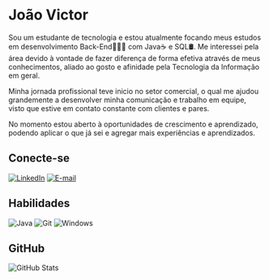 # João Victor
Sou um estudante de tecnologia e estou atualmente focando meus estudos em desenvolvimento Back-End👨🏼‍💻 com Java☕ e SQL🛢.
Me interessei pela área devido à vontade de fazer diferença de forma efetiva através de meus conhecimentos, aliado ao gosto e afinidade pela Tecnologia da Informação em geral.

Minha jornada profissional teve inicio no setor comercial, o qual me ajudou grandemente a desenvolver minha comunicação e trabalho em equipe, visto que estive em contato constante com clientes e pares.

No momento estou aberto à oportunidades de crescimento e aprendizado, podendo aplicar o que já sei e agregar mais experiências e aprendizados.
## Conecte-se
[![LinkedIn](https://img.shields.io/badge/LinkedIn-0077B5?style=for-the-badge&logo=linkedin&logoColor=)](https://www.linkedin.com/in/joaov-santos/)
[![E-mail](https://img.shields.io/badge/-Email-000?style=for-the-badge&logo=microsoft-outlook&logoColor=007BFF)](mailto:joaovictorsantos10@hotmail.com.br)


## Habilidades
![Java](https://img.shields.io/badge/java-%23ED8B00.svg?style=for-the-badge&logo=openjdk&logoColor=white)
![Git](https://img.shields.io/badge/GIT-E44C30?style=for-the-badge&logo=git&logoColor=white)
![Windows](https://img.shields.io/badge/Windows-000?style=for-the-badge&logo=windows&logoColor=2CA5E0)

## GitHub
![GitHub Stats](https://github-readme-stats.vercel.app/api?username=joaov-santos&theme=transparent&bg_color=000&border_color=30A3DC&show_icons=true&icon_color=30A3DC&title_color=E94D5F&text_color=FFF)